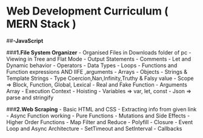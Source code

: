 # Web Development Curriculum ( MERN Stack )

##**-JavaScript**

###**1.File System Organizer**
    - Organised Files in Downloads folder of pc 
    - Viewing in Tree and Flat Mode
    - Output Statements 
    - Comments 
    - Let and Dynamic behavior 
    - Operators 
    - Data Types
    - Loops 
    - Functions and Function expressions AND IIFE ,arguments 
    - Arrays 
    - Objects 
    - Strings & Template Strings 
    - Type Coercion,Nan,Infinity,Truthy & Falsy value
    - Scope => Block, Function, Global, Lexical
    - Real and Fake Function
    - Arguments Array
    - Execution Context
    - Hoisting
    - Variables => var, let, const
    - Json => parse and stringify 
    
###**2.Web Scraping**
    - Basic HTML and CSS
    - Extracting info from given link
    - Async Function working
    - Pure Functions
    - Mutations and Side Effects
    - Higher Order Functions 
    - Map Filter and Reduce
    - Polyfill
    - Closure
    - Event Loop and Async Architecture
    - SetTimeout and SetInterval
    - Callbacks
